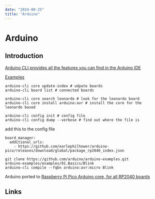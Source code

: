 ```yaml
---
date: "2024-08-25"
title: "Arduino"
---
```

<!-- markdownlint-disable MD025 -->
# Arduino
<!-- markdownlint-enable MD025 -->

## Introduction

[Arduino CLI provides all the features you can find in the Arduino IDE](https://arduino.github.io/arduino-cli/1.0/getting-started/)

[Examples](https://github.com/arduino/arduino-examples.git)


```
arduino-cli core update-index # udpate boards
arduino-cli board list # connected boards

arduino-cli core search leonardo # look for the leonardo board
arduino-cli core install arduino:avr # install the core for the leonardo based

arduino-cli config init # config file
arduino-cli config dump --verbose # find out where the file is
```

add this to the config file
```
board_manager:
  additional_urls:
    - https://github.com/earlephilhower/arduino-pico/releases/download/global/package_rp2040_index.json
```

```
git clone https://github.com/arduino/arduino-examples.git
arduino-examples/examples/01.Basics/Blink
arduino-cli compile --fqbn arduino:avr:micro Blink
```

Arduino ported to [Raspberry Pi Pico Arduino core, for all RP2040 boards](https://github.com/earlephilhower/arduino-pico/tree/master?tab=readme-ov-file)


## Links

<!-- markdownlint-disable MD034 -->
<!-- markdownlint-enable MD034 -->
